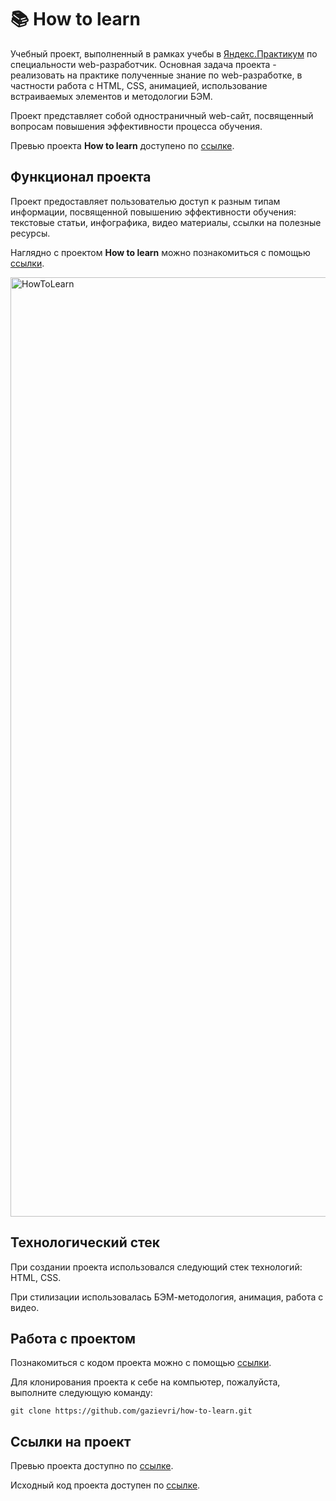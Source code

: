 # 📚 How to learn
Учебный проект, выполненный в рамках учебы в [Яндекс.Практикум](https://practicum.yandex.ru/) по специальности web-разработчик. Основная задача проекта - реализовать на практике полученные знание по web-разработке, в частности работа с HTML, CSS, анимацией, использование встраиваемых элементов и методологии БЭМ.

Проект представляет собой одностраничный web-сайт, посвященный вопросам повышения эффективности процесса обучения.

Превью проекта **How to learn** доступено по [ссылке](https://www.behance.net/gallery/150178049/How-to-learn/modules/848042385).

## Функционал проекта
Проект предоставляет пользователью доступ к разным типам информации, посвященной повышению эффективности обучения: текстовые статьи, инфографика, видео материалы, ссылки на полезные ресурсы. 

Наглядно c проектом **How to learn** можно познакомиться с помощью [ссылки](https://www.behance.net/gallery/150178049/How-to-learn/modules/848042385).

<img width="1503" alt="HowToLearn" src="https://user-images.githubusercontent.com/96244317/184151437-61878280-f9ae-4e59-85d2-413844851f2b.png">

## Технологический стек
При создании проекта использовался следующий стек технологий: HTML, CSS.

При стилизации использовалась БЭМ-методология, анимация, работа с видео.

## Работа с проектом
Познакомиться с кодом проекта можно с помощью [ссылки](https://github.com/gazievri/how-to-learn).

Для клонирования проекта к себе на компьютер, пожалуйста, выполните следующую команду:

```
git clone https://github.com/gazievri/how-to-learn.git
```

## Ссылки на проект
Превью проекта доступно по [ссылке](https://www.behance.net/gallery/150178049/How-to-learn/modules/848042385).

Исходный код проекта доступен по [ссылке](https://github.com/gazievri/how-to-learn).
